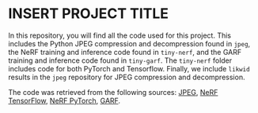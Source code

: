 # INSERT PROJECT TITLE

In this repository, you will find all the code used for this project. This includes the Python JPEG compression and decompression found in `jpeg`, the NeRF training and inference code found in `tiny-nerf`, and the GARF training and inference code found in `tiny-garf`. The `tiny-nerf` folder includes code for both PyTorch and Tensorflow. Finally, we include `likwid` results in the `jpeg` repository for JPEG compression and decompression.

The code was retrieved from the following sources: [JPEG](https://github.com/ghallak/jpeg-python
), [NeRF TensorFlow](https://github.com/bmild/nerf), [NeRF PyTorch](https://github.com/krrish94/nerf-pytorch), [GARF](https://github.com/sfchng/Gaussian-Activated-Radiance-Fields).
